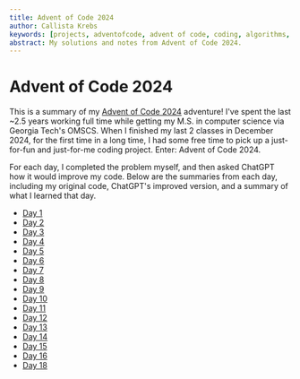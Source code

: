 ```yaml
---
title: Advent of Code 2024
author: Callista Krebs
keywords: [projects, adventofcode, advent of code, coding, algorithms, challenges]
abstract: My solutions and notes from Advent of Code 2024.
---
```

# Advent of Code 2024
This is a summary of my [Advent of Code 2024](https://adventofcode.com) adventure! I've spent the last ~2.5 years working full time while getting my M.S. in computer science via Georgia Tech's OMSCS. When I finished my last 2 classes in December 2024, for the first time in a long time, I had some free time to pick up a just-for-fun and just-for-me coding project. Enter: Advent of Code 2024.

For each day, I completed the problem myself, and then asked ChatGPT how it would improve my code. Below are the summaries from each day, including my original code, ChatGPT's improved version, and a summary of what I learned that day.

* [Day 1](day1.html)
* [Day 2](day2.html)
* [Day 3](day3.html)
* [Day 4](day4.html)
* [Day 5](day5.html)
* [Day 6](day6.html)
* [Day 7](day7.html)
* [Day 8](day8.html)
* [Day 9](day9.html)
* [Day 10](day10.html)
* [Day 11](day11.html)
* [Day 12](day12.html)
* [Day 13](day13.html)
* [Day 14](day14.html)
* [Day 15](day15.html)
* [Day 16](day16.html)
* [Day 18](day18.html)
<!-- * [Wrap Up](wrapup.html) -->
